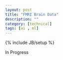 ```yaml
---
layout: post
title: "FMRI Brain Data"
description: ""
category: [technical]
tags: [ai , ml]
---
```

{% include JB/setup %}

In Progress